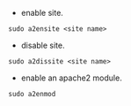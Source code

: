 - enable site.
```
sudo a2ensite <site name>
```

- disable site.
```
sudo a2dissite <site name>
```

- enable an apache2 module.
```
sudo a2enmod
```
